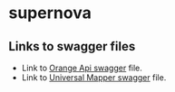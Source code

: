 # supernova

## Links to swagger files

+ Link to [Orange Api swagger](https://raw.githubusercontent.com/SAIDEA-srl/supernova/refs/heads/main/orange_api_swagger.json) file.
+ Link to [Universal Mapper swagger](https://raw.githubusercontent.com/SAIDEA-srl/supernova/refs/heads/main/universal_mapper_swagger.json) file.

